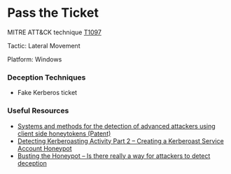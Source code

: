 # Pass the Ticket

MITRE ATT&CK technique [T1097](https://attack.mitre.org/wiki/Technique/T1097)

Tactic: Lateral Movement

Platform: Windows

### Deception Techniques
* Fake Kerberos ticket

### Useful Resources
* [Systems and methods for the detection of advanced attackers using client side honeytokens (Patent)](https://encrypted.google.com/patents/WO2017120076A1)
* [Detecting Kerberoasting Activity Part 2 – Creating a Kerberoast Service Account Honeypot](https://adsecurity.org/?p=3513)
* [Busting the Honeypot – Is there really a way for attackers to detect deception](https://www.topspinsec.com/blog/busting-honeypot-really-way-attackers-detect-deception/)
